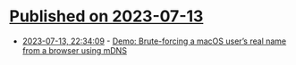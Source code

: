 # [Published on 2023-07-13](index.md)

* [2023-07-13, 22:34:09](https://lobste.rs/s/vnixr3/demo_brute_forcing_macos_user_s_real_name) - [Demo: Brute-forcing a macOS user’s real name from a browser using mDNS](https://fingerprint.com/blog/apple-macos-mdns-brute-force/)
